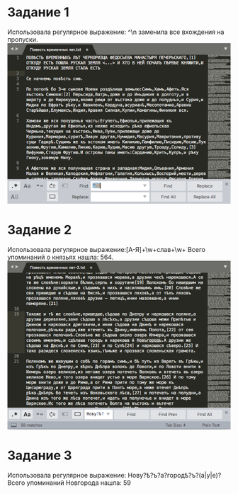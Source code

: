 # Задание 1
Использовала регулярное выражение: ^\n заменила все вхождения на пропуски.
![](https://github.com/KattylovesFoma/hw9/blob/master/1.png)


# Задание 2
Использовала регулярное выражение:[А-Я]+\w+слав+\w+ Всего упоминаний о князьях нашла: 564.
![](https://github.com/KattylovesFoma/hw9/blob/master/2.png)

# Задание 3
Использовала регулярное выражение: Нову?ѣ?ъ?а?городѣ?ъ?(а|у|е)? Всего упоминаний Новгорода нашла: 59
![]()
